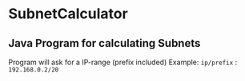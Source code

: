 # SubnetCalculator
## Java Program for calculating Subnets

Program will ask for a IP-range (prefix included)
Example:
`ip/prefix` : `192.168.0.2/20`
